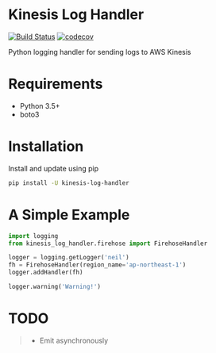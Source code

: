 # Kinesis Log Handler

[![Build Status](https://travis-ci.com/neillab/kinesis_log_handler.svg?branch=master)](https://travis-ci.com/neillab/kinesis_log_handler)
[![codecov](https://codecov.io/gh/neillab/kinesis_log_handler/branch/master/graph/badge.svg)](https://codecov.io/gh/neillab/kinesis_log_handler)

Python logging handler for sending logs to AWS Kinesis

# Requirements

- Python 3.5+
- boto3

# Installation
Install and update using pip
```bash
pip install -U kinesis-log-handler
```

# A Simple Example
```python
import logging
from kinesis_log_handler.firehose import FirehoseHandler

logger = logging.getLogger('neil')
fh = FirehoseHandler(region_name='ap-northeast-1')
logger.addHandler(fh)

logger.warning('Warning!')
```

# TODO
> - Emit asynchronously
